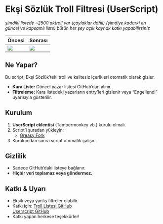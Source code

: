 # Ekşi Sözlük Troll Filtresi (UserScript)

*şimdiki listede ~2500 aktroll var (çaylaklar dahil) (şimdiye kadarki en güncel ve kapsamlı liste) bütün her şey açık kaynak katkı yapabilirsiniz*

| Öncesi                                | Sonrası                                  |
| ------------------------------------- | ---------------------------------------- |
| ![](https://i.imgur.com/cbTkjLj.jpeg) | ![](https://files.catbox.moe/0fbkng.png) |

## Ne Yapar?

Bu script, Ekşi Sözlük’teki troll ve kalitesiz içerikleri otomatik olarak gizler.

- **Kara Liste:** Güncel yazar listesi GitHub’dan alınır.  
- **Filtreleme:** Kara listedeki yazarların entry’leri gizlenir veya “Engellendi” uyarısıyla gösterilir.

## Kurulum

1. **UserScript eklentisi** (Tampermonkey vb.) kurulu olmalı.  
2. Script’i şuradan yükleyin:  
   - [Greasy Fork](https://greasyfork.org/en/scripts/532430-anti-troll)  
3. Kurulumdan sonra script otomatik çalışır.

## Gizlilik

- Sadece GitHub’daki listeye bağlanır.  
- **Hiçbir veri toplamaz veya göndermez.**

## Katkı & Uyarı

- Eksik veya yanlış filtreler olabilir.  
- Katkı için:
[Troll Listesi GitHub](https://github.com/bat9254/troll-list/)  
[Userscript GitHub](https://github.com/bat9254/anti-troll/tree/main)
- Katkı yapan herkese teşekkürler!
